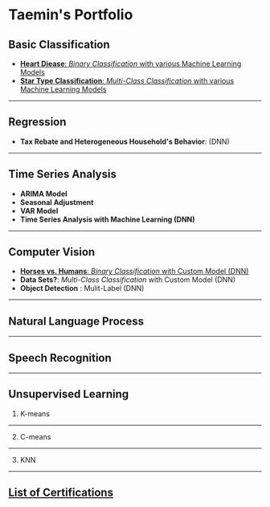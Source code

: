 # Taemin's Portfolio


## Basic Classification

- [**Heart Diease**: _Binary Classification_ with various Machine Learning Models](https://github.com/TaeminDA/portfolio/blob/main/basic/binary/Heart_Diease_Classification_V1.ipynb)
- [**Star Type Classification**: _Multi-Class Classification_ with various Machine Learning Models](https://github.com/TaeminDA/portfolio/blob/main/basic/multiclass/Star_Classification_V1.ipynb)

------
## Regression

- **Tax Rebate and Heterogeneous Household's Behavior**: (DNN)

------

## Time Series Analysis

- **ARIMA Model**
- **Seasonal Adjustment**
- **VAR Model**
- **Time Series Analysis with Machine Learning (DNN)**

------

## Computer Vision

- [**Horses vs. Humans**: _Binary Classification_ with Custom Model (DNN)](https://github.com/TaeminDA/portfolio/blob/main/computer_vision/horsehuman/Image_Binary_Classification_with_TF_Horses_vs_Humans.ipynb)
- **Data Sets?**: _Multi-Class Classification_ with Custom Model (DNN)
- **Object Detection** : Mulit-Label (DNN)

------

## Natural Language Process

------

## Speech Recognition

------


## Unsupervised Learning

1. K-means

------

2. C-means

------

3. KNN

------


## [List of Certifications](https://github.com/TaeminDA/portfolio/blob/main/certifications/)


